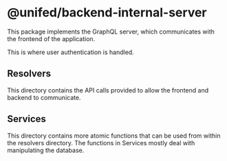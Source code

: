 # @unifed/backend-internal-server

This package implements the GraphQL server, which
communicates with the frontend of the application.

This is where user authentication is handled. 

## Resolvers

This directory contains the API calls provided to allow the frontend and backend
to communicate.

## Services

This directory contains more atomic functions that can be used from within the 
resolvers directory. The functions in Services mostly deal with
manipulating the database.
